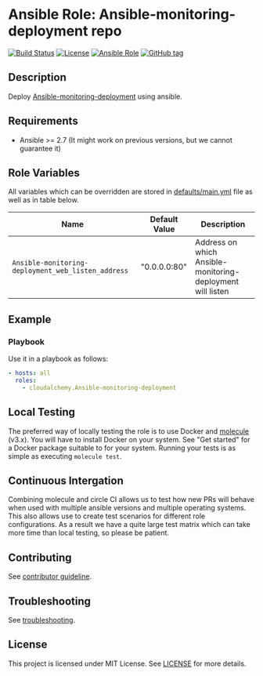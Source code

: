 # Ansible Role: Ansible-monitoring-deployment repo 

[![Build Status](https://travis-ci.com/cloudalchemy/ansible-Ansible-monitoring-deployment.svg?branch=master)](https://travis-ci.com/cloudalchemy/ansible-Ansible-monitoring-deployment)
[![License](https://img.shields.io/badge/license-MIT%20License-brightgreen.svg)](https://opensource.org/licenses/MIT)
[![Ansible Role](https://img.shields.io/badge/ansible%20role-cloudalchemy.Ansible-monitoring-deployment-blue.svg)](https://galaxy.ansible.com/cloudalchemy/Ansible-monitoring-deployment/)
[![GitHub tag](https://img.shields.io/github/tag/cloudalchemy/ansible-Ansible-monitoring-deployment.svg)](https://github.com/cloudalchemy/ansible-Ansible-monitoring-deployment/tags)

## Description

Deploy [Ansible-monitoring-deployment](https://github.com/prometheus/Ansible-monitoring-deployment) using ansible.

## Requirements

- Ansible >= 2.7 (It might work on previous versions, but we cannot guarantee it)

## Role Variables

All variables which can be overridden are stored in [defaults/main.yml](defaults/main.yml) file as well as in table below.

| Name           | Default Value | Description                        |
| -------------- | ------------- | -----------------------------------|
| `Ansible-monitoring-deployment_web_listen_address` | "0.0.0.0:80" | Address on which Ansible-monitoring-deployment will listen |

## Example

### Playbook

Use it in a playbook as follows:
```yaml
- hosts: all
  roles:
    - cloudalchemy.Ansible-monitoring-deployment
```

## Local Testing

The preferred way of locally testing the role is to use Docker and [molecule](https://github.com/ansible-community/molecule) (v3.x). You will have to install Docker on your system. See "Get started" for a Docker package suitable to for your system. Running your tests is as simple as executing `molecule test`.

## Continuous Intergation

Combining molecule and circle CI allows us to test how new PRs will behave when used with multiple ansible versions and multiple operating systems. This also allows use to create test scenarios for different role configurations. As a result we have a quite large test matrix which can take more time than local testing, so please be patient.

## Contributing

See [contributor guideline](CONTRIBUTING.md).

## Troubleshooting

See [troubleshooting](TROUBLESHOOTING.md).

## License

This project is licensed under MIT License. See [LICENSE](/LICENSE) for more details.
